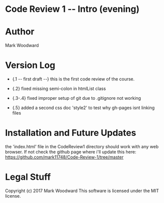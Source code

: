 # Code Review 1 -- Intro (evening)
# Author
Mark Woodward
# Version Log
* {.1 -- first draft --}
this is the first code review of the course.

* {.2}
fixed missing semi-colon in htmlList class

* {.3-.4}
fixed improper setup of git due to .gitignore not working

* {.5}
added a second css doc 'style2' to test why gh-pages isnt linking files

# Installation and Future Updates
the 'index.html' file in the CodeReview1 directory should work with any web browser.
If not check the github page where i'll update this here: https://github.com/mark11748/Code-Review-1/tree/master

# Legal Stuff
Copyright (c) 2017 Mark Woodward
This software is licensed under the MIT license.
